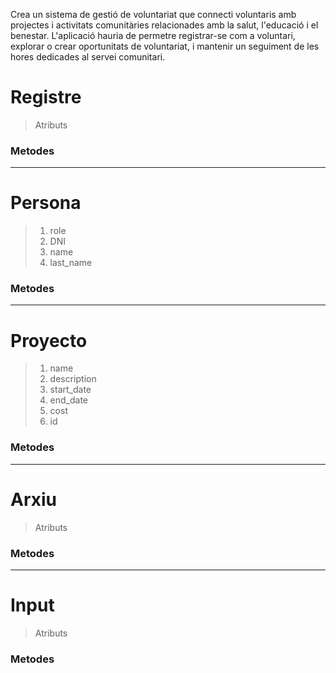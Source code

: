Crea un sistema de gestió de voluntariat que connecti voluntaris amb projectes i activitats comunitàries relacionades amb la salut, l'educació i el benestar. L'aplicació hauria de permetre registrar-se com a voluntari, explorar o crear oportunitats de voluntariat, i mantenir un seguiment de les hores dedicades al servei comunitari.


# Registre

> Atributs

### Metodes

---

# Persona

> 1. role
> 2. DNI
> 3. name
> 4. last_name

### Metodes

---

# Proyecto

> 1. name
> 2. description
> 3. start_date
> 4. end_date
> 5. cost
> 6. id

### Metodes

---

# Arxiu

> Atributs

### Metodes

---

# Input

> Atributs

### Metodes
